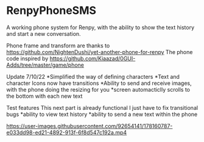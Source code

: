 # RenpyPhoneSMS
A working phone system for Renpy, with the ability to show the text history and start a new conversation.

Phone frame and transform are thanks to https://github.com/NightenDushi/yet-another-phone-for-renpy
The phone code inspired by https://github.com/Kiaazad/0GUI-Adds/tree/master/game/phone

Update 7/10/22
*Simplified the way of defining characters
*Text and character Icons now have transitions
*Ability to send and receive images, with the phone doing the resizing for you
*screen automacticlly scrolls to the bottom with each new text

Test features
This next part is already functional I just have to fix transitional bugs
*ability to view text history
*ability to send a new text within the phone



https://user-images.githubusercontent.com/92654141/178160787-e033dd98-ed21-4892-913f-6f8d547c192a.mp4

